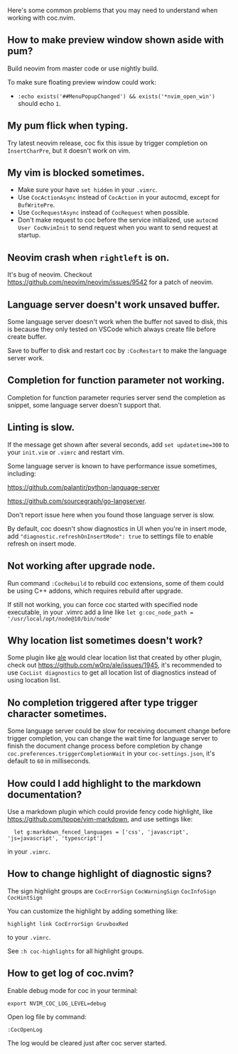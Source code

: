 Here's some common problems that you may need to understand when working with coc.nvim.

## How to make preview window shown aside with pum?

Build neovim from master code or use nightly build.

To make sure floating preview window could work:

- `:echo exists('##MenuPopupChanged') && exists('*nvim_open_win')` should echo `1`.

## My pum flick when typing.

Try latest neovim release, coc fix this issue by trigger completion on `InsertCharPre`, but it doesn't work on vim.

## My vim is blocked sometimes.

* Make sure your have `set hidden` in your `.vimrc`.
* Use `CocActionAsync` instead of `CocAction` in your autocmd, except for `BufWritePre`.
* Use `CocRequestAsync` instead of `CocRequest` when possible.
* Don't make request to coc before the service initialized, use `autocmd User CocNvimInit` to send request when you want to send request at startup.

## Neovim crash when `rightleft` is on.

It's bug of neovim.  Checkout https://github.com/neovim/neovim/issues/9542 for a patch of neovim.

## Language server doesn't work unsaved buffer.

Some language server doesn't work when the buffer not saved to disk, this is because they only tested on VSCode which always create file before create buffer.

Save to buffer to disk and restart coc by `:CocRestart` to make the language server work.

## Completion for function parameter not working.

Completion for function parameter requries server send the completion as snippet, some language server doesn't support that. 

## Linting is slow.

If the message get shown after several seconds, add `set updatetime=300` to your `init.vim` or `.vimrc` and restart vim.

Some language server is known to have performance issue sometimes, including:

https://github.com/palantir/python-language-server

https://github.com/sourcegraph/go-langserver.

Don't report issue here when you found those language server is slow.

By default, coc doesn't show diagnostics in UI when you're in insert mode, 
add `"diagnostic.refreshOnInsertMode": true` to settings file to enable refresh on insert mode.

## Not working after upgrade node.

Run command `:CocRebuild` to rebuild coc extensions, some of them could be using C++ addons, which requires rebuild after upgrade.

If still not working, you can force coc started with specified node executable, in your .vimrc add a line like `let g:coc_node_path = '/usr/local/opt/node@10/bin/node'`

## Why location list sometimes doesn't work?

Some plugin like [ale](https://github.com/w0rp/ale) would clear location list that created by other plugin, check out https://github.com/w0rp/ale/issues/1945, it's recommended to use `CocList diagnostics` to get all location list of diagnostics instead of using location list.

## No completion triggered after type trigger character sometimes.

Some language server could be slow for receiving document change before trigger completion, you can change the wait time for language server to finish the document change process before completion by change `coc.preferences.triggerCompletionWait` in your `coc-settings.json`, it's default to `60` in milliseconds.

## How could I add highlight to the markdown documentation?

Use a markdown plugin which could provide fency code highlight, like https://github.com/tpope/vim-markdown, and use settings like:

```
  let g:markdown_fenced_languages = ['css', 'javascript', 'js=javascript', 'typescript']
```
in your `.vimrc`.

## How to change highlight of diagnostic signs?

The sign highlight groups are `CocErrorSign` `CocWarningSign` `CocInfoSign` `CocHintSign`

You can customize the highlight by adding something like:

``` vim
highlight link CocErrorSign GruvboxRed
```
to your `.vimrc`.

See `:h coc-highlights` for all highlight groups.

## How to get log of coc.nvim?

Enable debug mode for coc in your terminal:

```
export NVIM_COC_LOG_LEVEL=debug
```

Open log file by command:
```
:CocOpenLog
```

The log would be cleared just after coc server started.